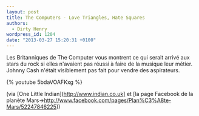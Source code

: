 ```yaml
---
layout: post
title: The Computers - Love Triangles, Hate Squares
authors:
  - Dirty Henry
wordpress_id: 1204
date: "2013-03-27 15:20:31 +0100"
---
```


Les Britanniques de The Computer vous montrent ce qui serait arrivé aux stars du
rock si elles n'avaient pas réussi à faire de la musique leur métier. Johnny
Cash n'était visiblement pas fait pour vendre des aspirateurs.

{% youtube 5bdaVOAFKxg %}

(via [One Little Indian](http://www.indian.co.uk] et [la page Facebook de la
planète Mars->http://www.facebook.com/pages/Plan%C3%A8te-Mars/52247846225))
